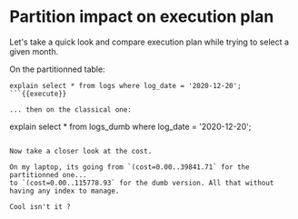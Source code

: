 # Partition impact on execution plan

Let's take a quick look and compare execution plan while trying to 
select a given month.

On the partitionned table:

```
explain select * from logs where log_date = '2020-12-20';
```{{execute}}

... then on the classical one:

```
explain select * from logs_dumb where log_date = '2020-12-20';
```{{execute}}

Now take a closer look at the cost.

On my laptop, its going from `(cost=0.00..39841.71` for the partitionned one...
to `(cost=0.00..115778.93` for the dumb version. All that without having any index to manage.

Cool isn't it ?
